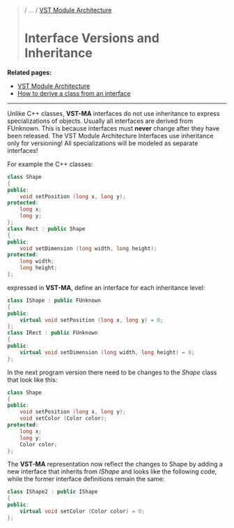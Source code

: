 >/ ... / [VST Module Architecture](Index.md)
>
># Interface Versions and Inheritance

**Related pages:**

- [VST Module Architecture](Index.md)
- [How to derive a class from an interface](Derive+From+Interface.md)

---

Unlike C++ classes, **VST-MA** interfaces do not use inheritance to express specializations of objects. Usually all interfaces are derived from FUnknown. This is because interfaces must **never** change after they have been released. The VST Module Architecture Interfaces use inheritance only for versioning! All specializations will be modeled as separate interfaces!

For example the C++ classes:

``` c++
class Shape
{
public:
    void setPosition (long x, long y);
protected:
    long x;
    long y;
};
class Rect : public Shape
{
public:
    void setDimension (long width, long height);
protected:
    long width;
    long height;
};
```

expressed in **VST-MA**, define an interface for each inheritance level:

``` c++
class IShape : public FUnknown
{
public:
    virtual void setPosition (long x, long y) = 0;
};
class IRect : public FUnknown
{
public:
    virtual void setDimension (long width, long height) = 0;
};
```

In the next program version there need to be changes to the *Shape* class that look like this:

``` c++
class Shape
{
public:
    void setPosition (long x, long y);
    void setColor (Color color);
protected:
    long x;
    long y;
    Color color;
};
```

The **VST-MA** representation now reflect the changes to Shape by adding a new interface that inherits from *IShape* and looks like the following code, while the former interface definitions remain the same:

``` c++
class IShape2 : public IShape
{
public:
    virtual void setColor (Color color) = 0;
};
```
